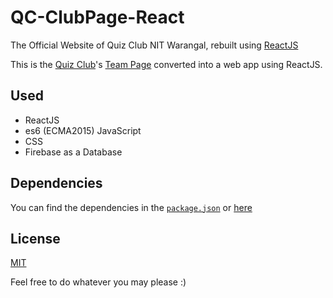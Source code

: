 # QC-ClubPage-React
The Official Website of Quiz Club NIT Warangal, rebuilt using [ReactJS](https://reactjs.org)

This is the [Quiz Club](https://qcnitw.in)'s [Team Page](https://qcnitw.in/TheClub) converted into a web app using ReactJS.

## Used
* ReactJS
* es6 (ECMA2015) JavaScript
* CSS
* Firebase as a Database

## Dependencies
You can find the dependencies in the [`package.json`](https://github.com/sreetamdas/QC-ClubPage-React/blob/master/package.json) or [here](https://github.com/sreetamdas/QC-ClubPage-React/network/dependencies)

## License
[MIT](https://github.com/sreetamdas/QC-ClubPage-React/blob/master/LICENSE)

Feel free to do whatever you may please :)
